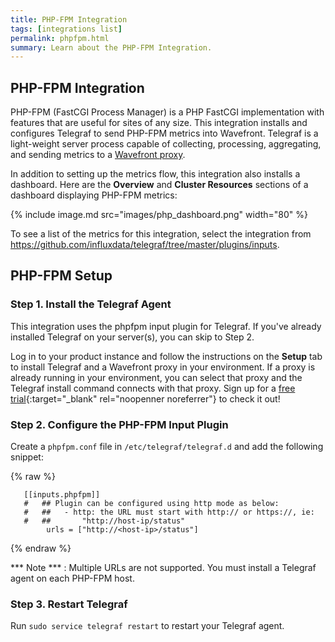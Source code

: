 ```yaml
---
title: PHP-FPM Integration
tags: [integrations list]
permalink: phpfpm.html
summary: Learn about the PHP-FPM Integration.
---
```

## PHP-FPM Integration
PHP-FPM (FastCGI Process Manager) is a PHP FastCGI implementation with features that are useful for sites of any size. This integration installs and configures Telegraf to send PHP-FPM metrics into Wavefront. Telegraf is a light-weight server process capable of collecting, processing, aggregating, and sending metrics to a [Wavefront proxy](https://docs.wavefront.com/proxies.html).

In addition to setting up the metrics flow, this integration also installs a dashboard. Here are the **Overview** and **Cluster Resources** sections of a dashboard displaying PHP-FPM  metrics:

{% include image.md src="images/php_dashboard.png" width="80" %}


To see a list of the metrics for this integration, select the integration from <https://github.com/influxdata/telegraf/tree/master/plugins/inputs>.
## PHP-FPM Setup



### Step 1. Install the Telegraf Agent
This integration uses the phpfpm input plugin for Telegraf. If you've already installed Telegraf on your server(s), you can skip to Step 2.

Log in to your product instance and follow the instructions on the **Setup** tab to install Telegraf and a Wavefront proxy in your environment. If a proxy is already running in your environment, you can select that proxy and the Telegraf install command connects with that proxy. Sign up for a [free trial](https://tanzu.vmware.com/observability-trial){:target="_blank" rel="noopenner noreferrer"} to check it out!

### Step 2. Configure the PHP-FPM Input Plugin

Create a `phpfpm.conf` file in `/etc/telegraf/telegraf.d` and add the following snippet:

{% raw %}
```
   [[inputs.phpfpm]]
   #   ## Plugin can be configured using http mode as below:
   #   ##   - http: the URL must start with http:// or https://, ie:
   #   ##       "http://host-ip/status"
        urls = ["http://<host-ip>/status"]
```
{% endraw %}

*** Note *** :  Multiple URLs are not supported. You must install a Telegraf agent on each PHP-FPM host.

### Step 3. Restart Telegraf

Run `sudo service telegraf restart` to restart your Telegraf agent.



